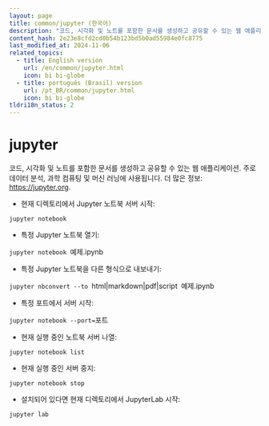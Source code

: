 ```yaml
---
layout: page
title: common/jupyter (한국어)
description: "코드, 시각화 및 노트를 포함한 문서를 생성하고 공유할 수 있는 웹 애플리케이션."
content_hash: 2e23e8cfd2cd0b54b123bd5b0ad55984e0fc8775
last_modified_at: 2024-11-06
related_topics:
  - title: English version
    url: /en/common/jupyter.html
    icon: bi bi-globe
  - title: português (Brasil) version
    url: /pt_BR/common/jupyter.html
    icon: bi bi-globe
tldri18n_status: 2
---
```

# jupyter

코드, 시각화 및 노트를 포함한 문서를 생성하고 공유할 수 있는 웹 애플리케이션.
주로 데이터 분석, 과학 컴퓨팅 및 머신 러닝에 사용됩니다.
더 많은 정보: <https://jupyter.org>.

- 현재 디렉토리에서 Jupyter 노트북 서버 시작:

`jupyter notebook`

- 특정 Jupyter 노트북 열기:

`jupyter notebook `<span class="tldr-var badge badge-pill bg-dark-lm bg-white-dm text-white-lm text-dark-dm font-weight-bold">예제.ipynb</span>

- 특정 Jupyter 노트북을 다른 형식으로 내보내기:

`jupyter nbconvert --to `<span class="tldr-var badge badge-pill bg-dark-lm bg-white-dm text-white-lm text-dark-dm font-weight-bold">html|markdown|pdf|script</span>` `<span class="tldr-var badge badge-pill bg-dark-lm bg-white-dm text-white-lm text-dark-dm font-weight-bold">예제.ipynb</span>

- 특정 포트에서 서버 시작:

`jupyter notebook --port=`<span class="tldr-var badge badge-pill bg-dark-lm bg-white-dm text-white-lm text-dark-dm font-weight-bold">포트</span>

- 현재 실행 중인 노트북 서버 나열:

`jupyter notebook list`

- 현재 실행 중인 서버 중지:

`jupyter notebook stop`

- 설치되어 있다면 현재 디렉토리에서 JupyterLab 시작:

`jupyter lab`
